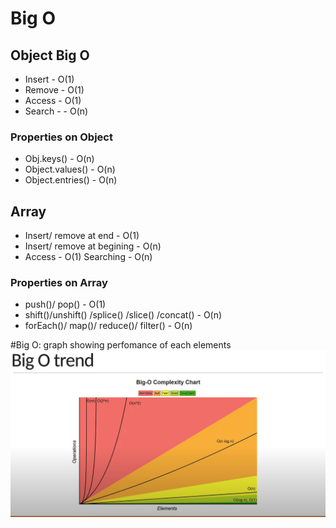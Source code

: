 # Big O

## Object Big O

- Insert - O(1)
- Remove - O(1)
- Access - O(1)
- Search - - O(n)

### Properties on Object

- Obj.keys() - O(n)
- Object.values() - O(n)
- Object.entries() - O(n)

## Array

- Insert/ remove at end - O(1)
- Insert/ remove at begining - O(n)
- Access - O(1)
  Searching - O(n)

### Properties on Array

- push()/ pop() - O(1)
- shift()/unshift() /splice() /slice() /concat() - O(n)
- forEach()/ map()/ reduce()/ filter() - O(n)

#Big O: graph showing perfomance of each elements
![screenshot](./BigO%20graph.PNG)
